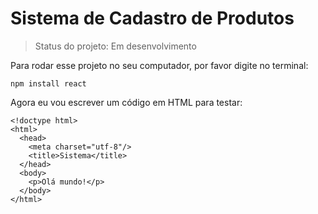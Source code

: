 # Sistema de Cadastro de Produtos

> Status do projeto: Em desenvolvimento 

Para rodar esse projeto no seu computador, por favor digite no terminal:

```
npm install react
``` 

Agora eu vou escrever um código em HTML para testar:

```
<!doctype html>
<html>
  <head>
    <meta charset="utf-8"/>
    <title>Sistema</title>
  </head>
  <body>
    <p>Olá mundo!</p>
  </body>
</html>
```
